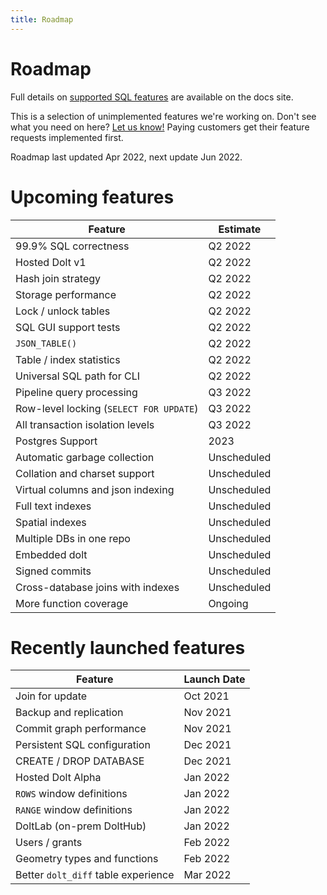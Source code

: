 ```yaml
---
title: Roadmap
---
```


# Roadmap

Full details on [supported SQL
features](../reference/sql/sql-support/support.md) are
available on the docs site.

This is a selection of unimplemented features we're working on. Don't
see what you need on here? [Let us
know!](https://github.com/dolthub/dolt/issues) Paying customers get
their feature requests implemented first.

Roadmap last updated Apr 2022, next update Jun 2022.

# Upcoming features

| Feature                                 | Estimate    |
| -------                                 | ---         |
| 99.9% SQL correctness                   | Q2 2022     |
| Hosted Dolt v1                          | Q2 2022     |
| Hash join strategy                      | Q2 2022     |
| Storage performance                     | Q2 2022     |
| Lock / unlock tables                    | Q2 2022     |
| SQL GUI support tests                   | Q2 2022     |
| `JSON_TABLE()`                          | Q2 2022     |
| Table / index statistics                | Q2 2022     |
| Universal SQL path for CLI              | Q2 2022     |
| Pipeline query processing               | Q3 2022     |
| Row-level locking (`SELECT FOR UPDATE`) | Q3 2022     |
| All transaction isolation levels        | Q3 2022     |
| Postgres Support                        | 2023        |
| Automatic garbage collection            | Unscheduled |
| Collation and charset support           | Unscheduled |
| Virtual columns and json indexing       | Unscheduled |
| Full text indexes                       | Unscheduled |
| Spatial indexes                         | Unscheduled |
| Multiple DBs in one repo                | Unscheduled |
| Embedded dolt                           | Unscheduled |
| Signed commits                          | Unscheduled |
| Cross-database joins with indexes       | Unscheduled |
| More function coverage                  | Ongoing     |

# Recently launched features

| Feature                             | Launch Date |
| -------                             | ---         |
| Join for update                     | Oct 2021    |
| Backup and replication              | Nov 2021    |
| Commit graph performance            | Nov 2021    |
| Persistent SQL configuration        | Dec 2021    |
| CREATE / DROP DATABASE              | Dec 2021    |
| Hosted Dolt Alpha                   | Jan 2022    |
| `ROWS` window definitions           | Jan 2022    |
| `RANGE` window definitions          | Jan 2022    |
| DoltLab (on-prem DoltHub)           | Jan 2022    |
| Users / grants                      | Feb 2022    |
| Geometry types and functions        | Feb 2022    |
| Better `dolt_diff` table experience | Mar 2022    |

